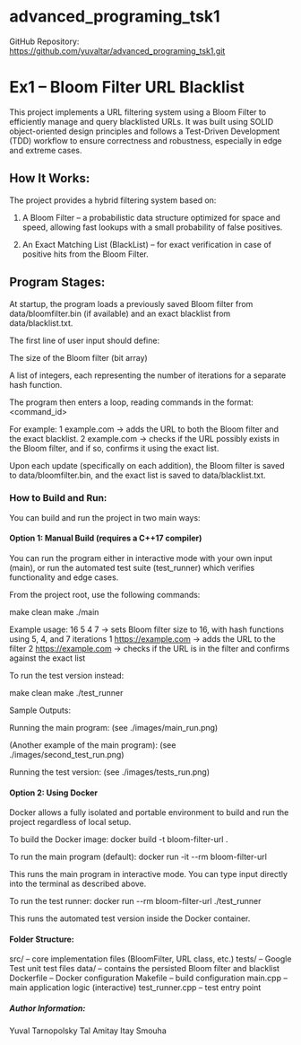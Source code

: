 # advanced_programing_tsk1
GitHub Repository: https://github.com/yuvaltar/advanced_programing_tsk1.git

# Ex1 – Bloom Filter URL Blacklist

This project implements a URL filtering system using a Bloom Filter to efficiently manage and query blacklisted URLs. It was built using SOLID object-oriented design principles and follows a Test-Driven Development (TDD) workflow to ensure correctness and robustness, especially in edge and extreme cases.

## How It Works:

The project provides a hybrid filtering system based on:

1. A Bloom Filter – a probabilistic data structure optimized for space and speed, allowing fast lookups with a small probability of false positives.

2. An Exact Matching List (BlackList) – for exact verification in case of positive hits from the Bloom Filter.

## Program Stages:

At startup, the program loads a previously saved Bloom filter from data/bloomfilter.bin (if available) and an exact blacklist from data/blacklist.txt.

The first line of user input should define:

The size of the Bloom filter (bit array)

A list of integers, each representing the number of iterations for a separate hash function.

The program then enters a loop, reading commands in the format:
<command_id> <url>

For example:
1 example.com → adds the URL to both the Bloom filter and the exact blacklist.
2 example.com → checks if the URL possibly exists in the Bloom filter, and if so, confirms it using the exact list.

Upon each update (specifically on each addition), the Bloom filter is saved to data/bloomfilter.bin, and the exact list is saved to data/blacklist.txt.

### How to Build and Run:

You can build and run the project in two main ways:

#### Option 1: Manual Build (requires a C++17 compiler)

You can run the program either in interactive mode with your own input (main), or run the automated test suite (test_runner) which verifies functionality and edge cases.

From the project root, use the following commands:

make clean
make
./main

Example usage: 16 5 4 7 → sets Bloom filter size to 16, with hash functions using 5, 4, and 7 iterations
1 https://example.com → adds the URL to the filter
2 https://example.com → checks if the URL is in the filter and confirms against the exact list

To run the test version instead:

make clean
make
./test_runner

Sample Outputs:

Running the main program: (see ./images/main_run.png)

(Another example of the main program): (see ./images/second_test_run.png)

Running the test version: (see ./images/tests_run.png)

#### Option 2: Using Docker

Docker allows a fully isolated and portable environment to build and run the project regardless of local setup.

To build the Docker image: 
docker build -t bloom-filter-url .

To run the main program (default): 
docker run -it --rm bloom-filter-url

This runs the main program in interactive mode. You can type input directly into the terminal as described above.

To run the test runner:
docker run --rm bloom-filter-url ./test_runner

This runs the automated test version inside the Docker container.

#### Folder Structure:

src/ – core implementation files (BloomFilter, URL class, etc.)
tests/ – Google Test unit test files
data/ – contains the persisted Bloom filter and blacklist
Dockerfile – Docker configuration
Makefile – build configuration
main.cpp – main application logic (interactive)
test_runner.cpp – test entry point

##### Author Information:

Yuval Tarnopolsky
Tal Amitay
Itay Smouha